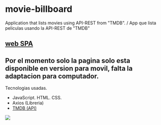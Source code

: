# movie-billboard
Application that lists movies using API-REST from "TMDB". / App que lista peliculas usando la API-REST de "TMDB"
## [web SPA](https://movie-billboard.netlify.app/)
## Por el momento solo la pagina solo esta disponible en version para movil, falta la adaptacion para computador.
Tecnologias usadas.
- JavaScript. HTML. CSS.
- Axios (Libreria)
- [TMDB (API)](https://www.themoviedb.org/)

![](styles/moviebillboard.gif)